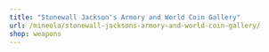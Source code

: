 ```yaml
---
title: "Stonewall Jackson's Armory and World Coin Gallery"
url: /mineola/stonewall-jacksons-armory-and-world-coin-gallery/
shop: weapons
---
```

